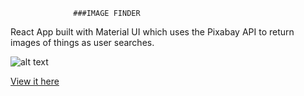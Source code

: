                   ###IMAGE FINDER

React App built with Material UI which uses the Pixabay API to return images of things as user searches.



![alt text](https://github.com/OdongoWaga/Image-Finder/blob/master/screencast.gif)


[View it here](https://5c1f8797ba6bc4f50b3287d3--serene-curran-f367b4.netlify.com/)
